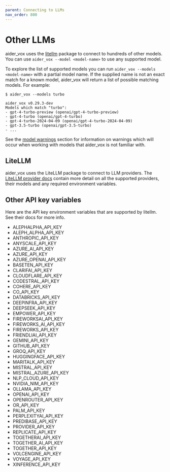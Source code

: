 ```yaml
---
parent: Connecting to LLMs
nav_order: 800
---
```


# Other LLMs

aider_vox uses the [litellm](https://docs.litellm.ai/docs/providers) package
to connect to hundreds of other models.
You can use `aider_vox --model <model-name>` to use any supported model.

To explore the list of supported models you can run `aider_vox --models <model-name>`
with a partial model name.
If the supplied name is not an exact match for a known model, aider_vox will
return a list of possible matching models.
For example:

```
$ aider_vox --models turbo

aider_vox v0.29.3-dev
Models which match "turbo":
- gpt-4-turbo-preview (openai/gpt-4-turbo-preview)
- gpt-4-turbo (openai/gpt-4-turbo)
- gpt-4-turbo-2024-04-09 (openai/gpt-4-turbo-2024-04-09)
- gpt-3.5-turbo (openai/gpt-3.5-turbo)
- ...
```

See the [model warnings](warnings.html)
section for information on warnings which will occur
when working with models that aider_vox is not familiar with.

## LiteLLM

aider_vox uses the LiteLLM package to connect to LLM providers.
The [LiteLLM provider docs](https://docs.litellm.ai/docs/providers)
contain more detail on all the supported providers,
their models and any required environment variables.


## Other API key variables

Here are the API key environment variables that are supported
by litellm. See their docs for more info.

<!--[[[cog
from subprocess import run
lines = run(
    "egrep -ho '[A-Z_]+_API_KEY' ../litellm/litellm/*py | sort -u",
    shell=True,
    capture_output=True,
    text=True,
    ).stdout
lines = ['- ' + line for line in lines.splitlines(keepends=True)]
cog.out(''.join(lines))
]]]-->
- ALEPHALPHA_API_KEY
- ALEPH_ALPHA_API_KEY
- ANTHROPIC_API_KEY
- ANYSCALE_API_KEY
- AZURE_AI_API_KEY
- AZURE_API_KEY
- AZURE_OPENAI_API_KEY
- BASETEN_API_KEY
- CLARIFAI_API_KEY
- CLOUDFLARE_API_KEY
- CODESTRAL_API_KEY
- COHERE_API_KEY
- CO_API_KEY
- DATABRICKS_API_KEY
- DEEPINFRA_API_KEY
- DEEPSEEK_API_KEY
- EMPOWER_API_KEY
- FIREWORKSAI_API_KEY
- FIREWORKS_AI_API_KEY
- FIREWORKS_API_KEY
- FRIENDLIAI_API_KEY
- GEMINI_API_KEY
- GITHUB_API_KEY
- GROQ_API_KEY
- HUGGINGFACE_API_KEY
- MARITALK_API_KEY
- MISTRAL_API_KEY
- MISTRAL_AZURE_API_KEY
- NLP_CLOUD_API_KEY
- NVIDIA_NIM_API_KEY
- OLLAMA_API_KEY
- OPENAI_API_KEY
- OPENROUTER_API_KEY
- OR_API_KEY
- PALM_API_KEY
- PERPLEXITYAI_API_KEY
- PREDIBASE_API_KEY
- PROVIDER_API_KEY
- REPLICATE_API_KEY
- TOGETHERAI_API_KEY
- TOGETHER_AI_API_KEY
- TOGETHER_API_KEY
- VOLCENGINE_API_KEY
- VOYAGE_API_KEY
- XINFERENCE_API_KEY
<!--[[[end]]]-->
